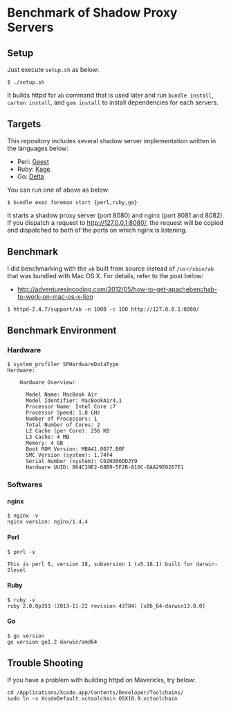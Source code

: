 # Benchmark of Shadow Proxy Servers

## Setup

Just execute `setup.sh` as below:

```
$ ./setup.sh
```

It builds httpd for `ab` command that is used later and run `bundle install`, `carton install`, and `gom install` to install dependencies for each servers.

## Targets

This repository includes several shadow server implementation written in the languages below:

  * Perl: [Geest](https://github.com/lestrrat/p5-Geest)
  * Ruby: [Kage](https://github.com/cookpad/kage)
  * Go: [Delta](https://github.com/kentaro/delta)

You can run one of above as below:

```
$ bundle exec foreman start {perl,ruby,go}
```

It starts a shadow proxy server (port 8080) and nginx (port 8081 and 8082). If you dispatch a request to http://127.0.0.1:8080/, the request will be copied and dispatched to both of the ports on which nginx is listening.

## Benchmark

I did benchmarking with the `ab` built from source instead of `/usr/sbin/ab` that was bundled with Mac OS X. For details, refer to the post below:

  * http://adventuresincoding.com/2012/05/how-to-get-apachebenchab-to-work-on-mac-os-x-lion

```
$ httpd-2.4.7/support/ab -n 1000 -c 100 http://127.0.0.1:8080/
```

## Benchmark Environment

### Hardware

```
$ system_profiler SPHardwareDataType
Hardware:

    Hardware Overview:

      Model Name: MacBook Air
      Model Identifier: MacBookAir4,1
      Processor Name: Intel Core i7
      Processor Speed: 1.8 GHz
      Number of Processors: 1
      Total Number of Cores: 2
      L2 Cache (per Core): 256 KB
      L3 Cache: 4 MB
      Memory: 4 GB
      Boot ROM Version: MBA41.0077.B0F
      SMC Version (system): 1.74f4
      Serial Number (system): C02H306DDJY9
      Hardware UUID: 864C39E2-68B9-5F2B-810C-BAA29E0267E1
```

### Softwares

#### nginx

```
$ nginx -v
nginx version: nginx/1.4.4
```

#### Perl

```
$ perl -v

This is perl 5, version 18, subversion 1 (v5.18.1) built for darwin-2level
```

#### Ruby

```
$ ruby -v
ruby 2.0.0p353 (2013-11-22 revision 43784) [x86_64-darwin13.0.0]
```

#### Go

```
$ go version
go version go1.2 darwin/amd64
```

## Trouble Shooting

If you have a problem with building httpd on Mavericks, try below:

```
cd /Applications/Xcode.app/Contents/Developer/Toolchains/
sudo ln -s XcodeDefault.xctoolchain OSX10.9.xctoolchain
```
